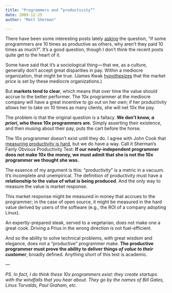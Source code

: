```yaml
---
title: "Programmers and “productivity”"
date: 2009-12-25
author: "Matt Sherman"

---
```


There have been some interesting posts lately [asking](http://www.marginalrevolution.com/marginalrevolution/2009/12/what-does-programmer-productivity-look-like.html) the question, “if some programmers are 10 times as productive as others, why aren’t they paid 10 times as much?”. It’s a good question, though I don’t think the recent posts quite get to the heart of it.

Some have said that it’s a sociological thing — that we, as a culture, generally don’t accept great disparities in pay. Within a mediocre organization, that might be true. (James Kwak [hypothesizes](http://baselinescenario.com/2009/12/24/salespeople-and-programmers/) that the market price is set by these mediocre organizations.)

But **markets tend to clear**, which means that over time the value should accrue to the better performer. The 10x programmer at the mediocre company will have a great incentive to go out on her own; if her productivity allows her to take on 10 times as many clients, she will net 10x the pay.

The problem is that the original question is a fallacy. **We don’t know, _a priori_, who these 10x programmers are.** Simply asserting their existence, and then musing about their pay, puts the cart before the horse.

The 10x programmer doesn’t exist until they do. I agree with John Cook that [measuring productivity is hard](http://www.johndcook.com/blog/2009/12/23/why-programmers-are-not-paid-in-proportion-to-their-productivity/), but we do have a way. Call it Sherman’s Fairly Obvious Productivity Test:
**If our newly-independent programmer does not make 10x the money, we must admit that she is not the 10x programmer we thought she was.**

The essence of my argument is this: “productivity” is a metric in a vacuum. It’s incomplete and unempirical. The definition of productivity must have a **relationship to the value of what is being produced**. And the only way to measure the value is market response.

This market response might be measured in money that accrues to the programmer; in the case of open source, it might be measured in the hard value derived by users of the software (e.g., the ROI of a company adopting Linux).

An expertly-prepared steak, served to a vegetarian, does not make one a great cook. Driving a Prius in the wrong direction is not fuel-efficient.

And so the ability to solve technical problems, with great wisdom and elegance, does not a “productive” programmer make. **The productive programmer must prove the ability to deliver things _of value to their customer_**, broadly defined. Anything short of this test is academic.

—

_PS. In fact, I do think these 10x programmers exist: they create startups with the windfalls that you hear about. They go by the names of Bill Gates, Linus Torvalds, Paul Graham, etc._
